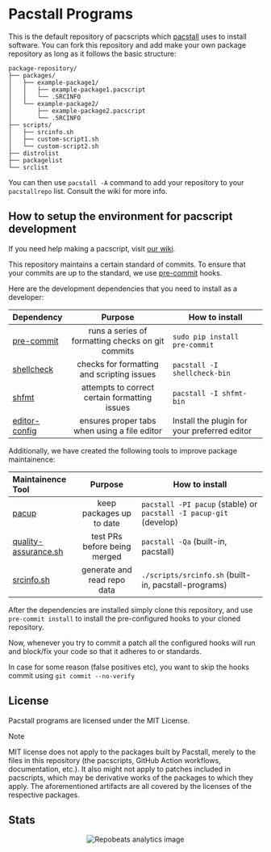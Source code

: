 # Pacstall Programs

This is the default repository of pacscripts which [pacstall](https://github.com/pacstall/pacstall) uses to install software. You can fork this repository and add make your own package repository as long as it follows the basic structure:

```monospace
package-repository/
├── packages/
│   ├── example-package1/
│   │   ├── example-package1.pacscript
│   │   └── .SRCINFO
│   └── example-package2/
│       ├── example-package2.pacscript
│       └── .SRCINFO
├── scripts/
│   ├── srcinfo.sh
│   ├── custom-script1.sh
│   └── custom-script2.sh
├── distrolist
├── packagelist
└── srclist
```

You can then use `pacstall -A` command to add your repository to your `pacstallrepo` list. Consult the wiki for more info.

## How to setup the environment for pacscript development

If you need help making a pacscript, visit [our wiki](https://github.com/pacstall/pacstall/wiki/Pacscript-101).

This repository maintains a certain standard of commits. To ensure that your commits are up to the standard, we use [pre-commit](https://pre-commit.com/) hooks.

Here are the development dependencies that you need to install as a developer:

| Dependency | Purpose                                | How to install                      |
|:-----------|:--------------------------------------:|-------------------------------------|
| [pre-commit](https://pre-commit.com/) | runs a series of formatting checks on git commits | `sudo pip install pre-commit` |
| [shellcheck](https://www.shellcheck.net/) | checks for formatting and scripting issues | `pacstall -I shellcheck-bin` |
| [shfmt](https://pkg.go.dev/mvdan.cc/sh/v3) | attempts to correct certain formatting issues | `pacstall -I shfmt-bin` |
| [editor-config](https://editorconfig.org/#download) | ensures proper tabs when using a file editor | Install the plugin for your preferred editor |

Additionally, we have created the following tools to improve package maintainence:

| Maintainence Tool | Purpose | How to install |
|:-----------------|:-------:|----------------|
| [pacup](https://github.com/pacstall/pacup) | keep packages up to date | `pacstall -PI pacup` (stable) or `pacstall -I pacup-git` (develop) |
| [quality-assurance.sh](https://github.com/pacstall/pacstall/blob/master/scripts/quality-assurance.sh) | test PRs before being merged | `pacstall -Qa` (built-in, pacstall) |
| [srcinfo.sh](https://github.com/pacstall/pacstall-programs/blob/master/scripts/srcinfo.sh) | generate and read repo data | `./scripts/srcinfo.sh` (built-in, pacstall-programs) |

After the dependencies are installed simply clone this repository, and use `pre-commit install` to install the pre-configured hooks to your cloned repository.

Now, whenever you try to commit a patch all the configured hooks will run and block/fix your code so that it adheres to or standards.

In case for some reason (false positives etc), you want to skip the hooks commit using `git commit --no-verify`

## License

Pacstall programs are licensed under the MIT License.

> [!NOTE]
> MIT license does not apply to the packages built by Pacstall, merely to the
> files in this repository (the pacscripts, GitHub Action workflows,
> documentation, etc.). It also might not apply to patches included in pacscripts,
> which may be derivative works of the packages to which they apply. The
> aforementioned artifacts are all covered by the licenses of the respective
> packages.

## Stats

<p align="center"><img alt="Repobeats analytics image" src="https://repobeats.axiom.co/api/embed/6339f9352d6dc27063ee90400da619442ee5143b.svg" /></p>
